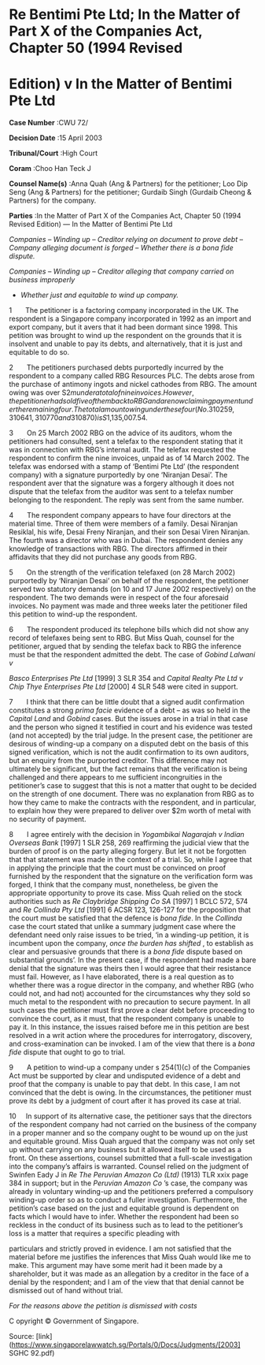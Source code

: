 # Re Bentimi Pte Ltd; In the Matter of Part X of the Companies Act, Chapter 50 (1994 Revised 

# Edition) v In the Matter of Bentimi Pte Ltd 



**Case Number** :CWU 72/ 

**Decision Date** :15 April 2003 

**Tribunal/Court** :High Court 

**Coram** :Choo Han Teck J 

**Counsel Name(s)** :Anna Quah (Ang & Partners) for the petitioner; Loo Dip Seng (Ang & Partners) for the petitioner; Gurdaib Singh (Gurdaib Cheong & Partners) for the company. 

**Parties** :In the Matter of Part X of the Companies Act, Chapter 50 (1994 Revised Edition) — In the Matter of Bentimi Pte Ltd 

_Companies_ – _Winding up_ – _Creditor relying on document to prove debt_ – _Company alleging document is forged_ – _Whether there is a bona fide dispute._ 

_Companies_ – _Winding up_ – _Creditor alleging that company carried on business improperly_ 

- _Whether just and equitable to wind up company._ 

1       The petitioner is a factoring company incorporated in the UK. The respondent is a Singapore company incorporated in 1992 as an import and export company, but it avers that it had been dormant since 1998. This petition was brought to wind up the respondent on the grounds that it is insolvent and unable to pay its debts, and alternatively, that it is just and equitable to do so. 

2       The petitioners purchased debts purportedly incurred by the respondent to a company called RBG Resources PLC. The debts arose from the purchase of antimony ingots and nickel cathodes from RBG. The amount owing was over S$2m under a total of nine invoices. However, the petitioner had sold five of them back to RBG and are now claiming payment under the remaining four. The total amount owing under these four (No. 310259, 310641, 310770 and 310870) is S$1,135,007.54. 

3       On 25 March 2002 RBG on the advice of its auditors, whom the petitioners had consulted, sent a telefax to the respondent stating that it was in connection with RBG’s internal audit. The telefax requested the respondent to confirm the nine invoices, unpaid as of 14 March 2002. The telefax was endorsed with a stamp of ‘Bentimi Pte Ltd’ (the respondent company) with a signature purportedly by one ‘Niranjan Desai’. The respondent aver that the signature was a forgery although it does not dispute that the telefax from the auditor was sent to a telefax number belonging to the respondent. The reply was sent from the same number. 

4       The respondent company appears to have four directors at the material time. Three of them were members of a family. Desai Niranjan Resiklal, his wife, Desai Freny Niranjan, and their son Desai Viren Niranjan. The fourth was a director who was in Dubai. The respondent denies any knowledge of transactions with RBG. The directors affirmed in their affidavits that they did not purchase any goods from RBG. 

5       On the strength of the verification telefaxed (on 28 March 2002) purportedly by ‘Niranjan Desai’ on behalf of the respondent, the petitioner served two statutory demands (on 10 and 17 June 2002 respectively) on the respondent. The two demands were in respect of the four aforesaid invoices. No payment was made and three weeks later the petitioner filed this petition to wind-up the respondent. 

6       The respondent produced its telephone bills which did not show any record of telefaxes being sent to RBG. But Miss Quah, counsel for the petitioner, argued that by sending the telefax back to RBG the inference must be that the respondent admitted the debt. The case of _Gobind Lalwani v_ 


_Basco Enterprises Pte Ltd_ <span class="citation">[1999] 3 SLR 354</span> and _Capital Realty Pte Ltd v Chip Thye Enterprises Pte Ltd_ <span class="citation">[2000] 4 SLR 548</span> were cited in support. 

7       I think that there can be little doubt that a signed audit confirmation constitutes a strong _prima facie_ evidence of a debt – as was so held in the _Capital Land_ and _Gobind_ cases. But the issues arose in a trial in that case and the person who signed it testified in court and his evidence was tested (and not accepted) by the trial judge. In the present case, the petitioner are desirous of winding-up a company on a disputed debt on the basis of this signed verification, which is not the audit confirmation to its own auditors, but an enquiry from the purported creditor. This difference may not ultimately be significant, but the fact remains that the verification is being challenged and there appears to me sufficient incongruities in the petitioner’s case to suggest that this is not a matter that ought to be decided on the strength of one document. There was no explanation from RBG as to how they came to make the contracts with the respondent, and in particular, to explain how they were prepared to deliver over $2m worth of metal with no security of payment. 

8       I agree entirely with the decision in _Yogambikai Nagarajah v Indian Overseas Bank_ <span class="citation">[1997] 1 SLR 258</span>, 269 reaffirming the judicial view that the burden of proof is on the party alleging forgery. But let it not be forgotten that that statement was made in the context of a trial. So, while I agree that in applying the principle that the court must be convinced on proof furnished by the respondent that the signature on the verification form was forged, I think that the company must, nonetheless, be given the appropriate opportunity to prove its case. Miss Quah relied on the stock authorities such as _Re Claybridge Shipping Co SA_ [1997] 1 BCLC 572, 574 and _Re Collinda Pty Ltd_ [1991] 6 ACSR 123, 126-127 for the proposition that the court must be satisfied that the defence is _bona fide_. In the _Collinda_ case the court stated that unlike a summary judgment case where the defendant need only raise issues to be tried, ‘in a winding-up petition, it is incumbent upon the company, _once the burden has shifted_ , to establish as clear and persuasive grounds that there is a _bona fide_ dispute based on substantial grounds’. In the present case, if the respondent had made a bare denial that the signature was theirs then I would agree that their resistance must fail. However, as I have elaborated, there is a real question as to whether there was a rogue director in the company, and whether RBG (who could not, and had not) accounted for the circumstances why they sold so much metal to the respondent with no precaution to secure payment. In all such cases the petitioner must first prove a clear debt before proceeding to convince the court, as it must, that the respondent company is unable to pay it. In this instance, the issues raised before me in this petition are best resolved in a writ action where the procedures for interrogatory, discovery, and cross-examination can be invoked. I am of the view that there is a _bona fide_ dispute that ought to go to trial. 

9       A petition to wind-up a company under s 254(1)(c) of the Companies Act must be supported by clear and undisputed evidence of a debt and proof that the company is unable to pay that debt. In this case, I am not convinced that the debt is owing. In the circumstances, the petitioner must prove its debt by a judgment of court after it has proved its case at trial. 

10     In support of its alternative case, the petitioner says that the directors of the respondent company had not carried on the business of the company in a proper manner and so the company ought to be wound up on the just and equitable ground. Miss Quah argued that the company was not only set up without carrying on any business but it allowed itself to be used as a front. On these assertions, counsel submitted that a full-scale investigation into the company’s affairs is warranted. Counsel relied on the judgment of Swinfen Eady J in _Re The Peruvian Amazon Co (Ltd)_ (1913) TLR xxix page 384 in support; but in the _Peruvian Amazon Co_ ’s case, the company was already in voluntary winding-up and the petitioners preferred a compulsory winding-up order so as to conduct a fuller investigation. Furthermore, the petition’s case based on the just and equitable ground is dependent on facts which I would have to infer. Whether the respondent had been so reckless in the conduct of its business such as to lead to the petitioner’s loss is a matter that requires a specific pleading with 


particulars and strictly proved in evidence. I am not satisfied that the material before me justifies the inferences that Miss Quah would like me to make. This argument may have some merit had it been made by a shareholder, but it was made as an allegation by a creditor in the face of a denial by the respondent; and I am of the view that that denial cannot be dismissed out of hand without trial. 

_For the reasons above the petition is dismissed with costs_ 

 C opyright © Government of Singapore. 


Source: [link](https://www.singaporelawwatch.sg/Portals/0/Docs/Judgments/[2003] SGHC 92.pdf)
